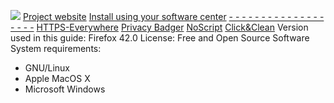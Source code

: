 ![](https://securityinabox.org/sites/securityinabox.org/files/media/tool/logo/firefox-logo-hr.png)
[Project website](https://www.mozilla.org/en-US/firefox/)
[Install using your software center](https://securityinabox.org/en/guide/firefox/linux#2204)
[ - - - - - - - - - - - - - - - - - - -]()
[HTTPS-Everywhere](https://www.eff.org/https-everywhere)
[Privacy Badger](https://www.eff.org/privacybadger)
[NoScript](https://noscript.net/)
[Click&Clean](http://www.hotcleaner.com/)
Version used in this guide: Firefox 42.0
License: Free and Open Source Software
System requirements:
- GNU/Linux
- Apple MacOS X
- Microsoft Windows

